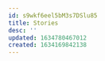 ```yaml
---
id: s9wkf6eel5bM3s7DSlu85
title: Stories
desc: ''
updated: 1634780467012
created: 1634169842138
---
```

